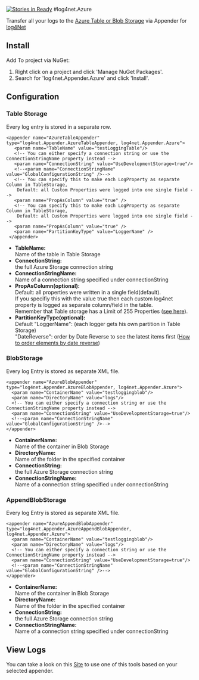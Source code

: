 [![Stories in Ready](https://badge.waffle.io/stemarie/log4net.Azure.png?label=ready&title=Ready)](https://waffle.io/stemarie/log4net.Azure)
#log4net.Azure

Transfer all your logs to the [Azure Table or Blob Storage](http://azure.microsoft.com/de-de/services/storage/) via Appender for [log4Net](https://logging.apache.org/log4net/)

## Install
Add To project via NuGet:  
1. Right click on a project and click 'Manage NuGet Packages'.  
2. Search for 'log4net.Appender.Azure' and click 'Install'.  

## Configuration
### Table Storage 
Every log entry is stored in a separate row.

	<appender name="AzureTableAppender" type="log4net.Appender.AzureTableAppender, log4net.Appender.Azure">
	   <param name="TableName" value="testLoggingTable"/>
	   <!-- You can either specify a connection string or use the ConnectionStringName property instead -->
	   <param name="ConnectionString" value="UseDevelopmentStorage=true"/>
	   <!--<param name="ConnectionStringName" value="GlobalConfigurationString" />-->
	   <!-- You can specify this to make each LogProperty as separate Column in TableStorage, 
		Default: all Custom Properties were logged into one single field -->
	   <param name="PropAsColumn" value="true" />
	   <!-- You can specify this to make each LogProperty as separate Column in TableStorage, 
		Default: all Custom Properties were logged into one single field -->
	   <param name="PropAsColumn" value="true" />
	   <param name="PartitionKeyType" value="LoggerName" />
	 </appender>
	
* <b>TableName:</b>  
  Name of the table in Table Storage
* <b>ConnectionString:</b>  
  the full Azure Storage connection string
* <b>ConnectionStringName:</b>  
  Name of a connection string specified under connectionString
* <b>PropAsColumn(optional):</b>  
  Default: all properties were written in a single field(default).  
  If you specifiy this with the value true then each custom log4net property is logged as separate column/field in the table.  
  Remember that Table storage has a Limit of 255 Properties ([see here](https://azure.microsoft.com/en-us/documentation/articles/storage-table-design-guide/#about-the-azure-table-service)).
* <b>PartitionKeyType(optional):</b>  
  Default "LoggerName": (each logger gets his own partition in Table Storage)  
  "DateReverse": order by Date Reverse to see the latest items first ([How to order elements by date reverse](http://gauravmantri.com/2012/02/17/effective-way-of-fetching-diagnostics-data-from-windows-azure-diagnostics-table-hint-use-partitionkey/))

	
### BlobStorage
Every log Entry is stored as separate XML file.

    <appender name="AzureBlobAppender" type="log4net.Appender.AzureBlobAppender, log4net.Appender.Azure">
      <param name="ContainerName" value="testloggingblob"/>
      <param name="DirectoryName" value="logs"/>
      <!-- You can either specify a connection string or use the ConnectionStringName property instead -->
      <param name="ConnectionString" value="UseDevelopmentStorage=true"/>
      <!--<param name="ConnectionStringName" value="GlobalConfigurationString" />-->
    </appender>
	
* <b>ContainerName:</b>  
  Name of the container in Blob Storage	
* <b>DirectoryName:</b>  
  Name of the folder in the specified container
* <b>ConnectionString:</b>  
  the full Azure Storage connection string
* <b>ConnectionStringName:</b>  
  Name of a connection string specified under connectionString

### AppendBlobStorage
Every log Entry is stored as separate XML file.

    <appender name="AzureAppendBlobAppender" type="log4net.Appender.AzureAppendBlobAppender, log4net.Appender.Azure">
      <param name="ContainerName" value="testloggingblob"/>
      <param name="DirectoryName" value="logs"/>
      <!-- You can either specify a connection string or use the ConnectionStringName property instead -->
      <param name="ConnectionString" value="UseDevelopmentStorage=true"/>
      <!--<param name="ConnectionStringName" value="GlobalConfigurationString" />-->
    </appender>
	
* <b>ContainerName:</b>  
  Name of the container in Blob Storage	
* <b>DirectoryName:</b>  
  Name of the folder in the specified container
* <b>ConnectionString:</b>  
  the full Azure Storage connection string
* <b>ConnectionStringName:</b>  
  Name of a connection string specified under connectionString
  
## View Logs

You can take a look on this [Site](http://storagetools.azurewebsites.net/) to use one of this tools based on your selected appender.
